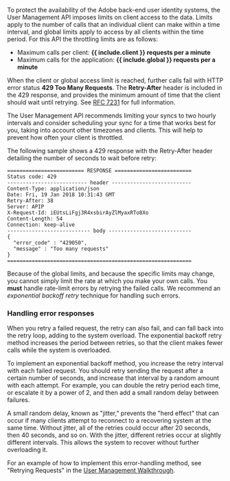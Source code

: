 To protect the availability of the Adobe back-end user identity systems, the User Management API imposes limits on client access to the data. Limits apply to the number of calls that an individual client can make within a time interval, and global limits apply to access by all clients within the time period. For this API the throttling limits are as follows:

- Maximum calls per client: **{{ include.client }} requests per a minute**
- Maximum calls for the application: **{{ include.global }} requests per a minute**

When the client or global access limit is reached, further calls fail with HTTP error status **429 Too Many Requests**. The **Retry-After** header is included in the 429 response, and provides the minimum amount of time that the client should wait until retrying. See [RFC 7231](https://tools.ietf.org/html/rfc7231#section-7.1.3) for full information.

The User Management API recommends limiting your syncs to two hourly intervals and consider scheduling your sync for a time that works best for you, taking into account other timezones and clients. This will help to prevent how often your client is throttled.

The following sample shows a 429 response with the Retry-After header detailing the number of seconds to wait before retry:

```
========================= RESPONSE =========================
Status code: 429
-------------------------- header --------------------------
Content-Type: application/json
Date: Fri, 19 Jan 2018 10:31:43 GMT
Retry-After: 38
Server: APIP
X-Request-Id: iEUtsLiFgj3R4xsbirAyZlMyaxRTo8Xo
Content-Length: 54
Connection: keep-alive
--------------------------- body ---------------------------
{
  "error_code" : "429050",
  "message" : "Too many requests"
}
============================================================
```

Because of the global limits, and because the specific limits may change, you cannot simply limit the rate at which you make your own calls. You **must** handle rate-limit errors by retrying the failed calls. We recommend an _exponential backoff retry_ technique for handling such errors.

### Handling error responses

When you retry a failed request, the retry can also fail, and can fall back into the retry loop, adding to the system overload. The exponential backoff retry method increases the period between retries, so that the client makes fewer calls while the system is overloaded.

To implement an exponential backoff method, you increase the retry interval with each failed request. You should retry sending the request after a certain number of seconds, and increase that interval by a random amount with each attempt. For example, you can double the retry period each time, or escalate it by a power of 2, and then add a small random delay between failures.

A small random delay, known as "jitter," prevents the "herd effect" that can occur if many clients attempt to reconnect to a recovering system at the same time. Without jitter, all of the retries could occur after 20 seconds, then 40 seconds, and so on. With the jitter, different retries occur at slightly different intervals. This allows the system to recover without further overloading it.

For an example of how to implement this error-handling method, see "Retrying Requests" in the [User Management Walkthrough](../samples/index.html).

